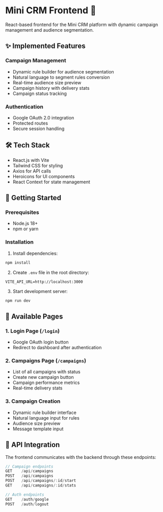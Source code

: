 # Mini CRM Frontend 🎨

React-based frontend for the Mini CRM platform with dynamic campaign management and audience segmentation.

## ✨ Implemented Features

### Campaign Management
- Dynamic rule builder for audience segmentation
- Natural language to segment rules conversion
- Real-time audience size preview
- Campaign history with delivery stats
- Campaign status tracking

### Authentication
- Google OAuth 2.0 integration
- Protected routes
- Secure session handling

## 🛠️ Tech Stack

- React.js with Vite
- Tailwind CSS for styling
- Axios for API calls
- Heroicons for UI components
- React Context for state management

## 🚀 Getting Started

### Prerequisites
- Node.js 18+
- npm or yarn

### Installation

1. Install dependencies:
```bash
npm install
```

2. Create `.env` file in the root directory:
```env
VITE_API_URL=http://localhost:3000
```

3. Start development server:
```bash
npm run dev
```

## 📱 Available Pages

### 1. Login Page (`/login`)
- Google OAuth login button
- Redirect to dashboard after authentication

### 2. Campaigns Page (`/campaigns`)
- List of all campaigns with status
- Create new campaign button
- Campaign performance metrics
- Real-time delivery stats

### 3. Campaign Creation
- Dynamic rule builder interface
- Natural language input for rules
- Audience size preview
- Message template input

## 🔌 API Integration

The frontend communicates with the backend through these endpoints:

```javascript
// Campaign endpoints
GET    /api/campaigns
POST   /api/campaigns
POST   /api/campaigns/:id/start
GET    /api/campaigns/:id/stats

// Auth endpoints
GET    /auth/google
POST   /auth/logout
```

